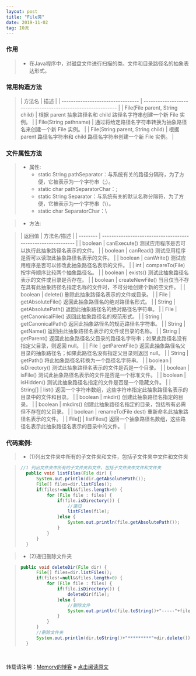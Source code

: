 ```yaml
---
layout: post
title: "File类"
date: 2019-11-02
tag: IO流
---
```

### 作用

> * 在Java程序中，对磁盘文件进行扫描的类。文件和目录路径名的抽象表达形式。

### 常用构造方法

> | 方法名                            | 描述                                                         |
| --------------------------------- | ------------------------------------------------------------ |
> | File(File parent, String child)   | 根据 parent 抽象路径名和 child 路径名字符串创建一个新 File 实例。 |
> | File(String pathname)             | 通过将给定路径名字符串转换为抽象路径名来创建一个新 File 实例。 |
> | File(String parent, String child) | 根据 parent 路径名字符串和 child 路径名字符串创建一个新 File 实例。 |

### 文件属性方法

> * 属性:
>   - static String pathSeparator：与系统有关的路径分隔符，为了方便，它被表示为一个字符串（;）。
>   - static char pathSeparatorChar：;
>   - static String Separator：与系统有关的默认名称分隔符，为了方便，它被表示为一个字符串（\）。
>   - static char SeparatorChar：\

> * 方法:

> | 返回值   | 方法名/描述                                                  |
| -------- | ------------------------------------------------------------ |
> | boolean  | canExecute() 测试应用程序是否可以执行此抽象路径名表示的文件。 |
> | boolean  | canRead() 测试应用程序是否可以读取此抽象路径名表示的文件。   |
> | boolean  | canWrite() 测试应用程序是否可以修改此抽象路径名表示的文件。  |
> | int      | compareTo(File) 按字母顺序比较两个抽象路径名。               |
> | boolean  | exists() 测试此抽象路径名表示的文件或目录是否存在。          |
> | boolean  | createNewFile() 当且仅当不存在具有此抽象路径名指定名称的文件时，不可分地创建个新的空文件。 |
> | boolean  | delete() 删除此抽象路径名表示的文件或目录。                  |
> | File     | getAbsoluteFile() 返回此抽象路径名的绝对路径名形式。         |
> | String   | getAbsolutePath() 返回此抽象路径名的绝对路径名字符串。       |
> | File     | getCanonicalFile() 返回此抽象路径名的规范形式。              |
> | String   | getCanonicalPath() 返回此抽象路径名的规范路径名字符串。      |
> | String   | getName() 返回由此抽象路径名表示的文件或目录的名称。         |
> | String   | getParent() 返回此抽象路径名父目录的路径名字符串；如果此路径名没有指定父目录，则返回 null。 |
> | File     | getParentFile() 返回此抽象路径名父目录的抽象路径名；如果此路径名没有指定父目录则返回 null。 |
> | String   | getPath() 将此抽象路径名转换为一个路径名字符串。             |
> | boolean  | isDirectory() 测试此抽象路径名表示的文件是否是一个目录。     |
> | boolean  | isFile() 测试此抽象路径名表示的文件是否是一个标准文件。      |
> | boolean  | isHidden() 测试此抽象路径名指定的文件是否是一个隐藏文件。    |
> | String[] | list() 返回一个字符串数组，这些字符串指定此抽象路径名表示的目录中的文件和目录。 |
> | boolean  | mkdir() 创建此抽象路径名指定的目录。                         |
> | boolean  | mkdirs() 创建此抽象路径名指定的目录，包括所有必需但不存在的父目录。 |
> | boolean  | renameTo(File dest) 重新命名此抽象路径名表示的文件。         |
> | File[]   | listFiles() 返回一个抽象路径名数组，这些路径名表示此抽象路径名表示的目录中的文件。 |

### 代码案例:

> * (1)列出文件夹中所有的子文件夹和文件，包括子文件夹中文件和文件夹

> ```java
> //1 列出文件夹中所有的子文件夹和文件，包括子文件夹中文件和文件夹
>	public void listFiles(File dir) {
>		System.out.println(dir.getAbsolutePath());
>		File[] files=dir.listFiles();
>		if(files!=null&&files.length>0) {
>			for (File file : files) {
>				if(file.isDirectory()) {
>					//递归
>					listFiles(file);
>				}else {
>					System.out.println(file.getAbsolutePath());
>				}
>			}
>		}
>	}
>```

> * (2)递归删除文件夹

> ```java
> public void deleteDir(File dir) {
>		File[] files=dir.listFiles();
>		if(files!=null&&files.length>0) {
>			for (File file : files) {
>				if(file.isDirectory()) {
>					deleteDir(file);
>				}else {
>					//删除文件
>					System.out.println(file.toString()+"-----"+file.delete());
>				}
>			}
>		}
>		//删除文件夹
>		System.out.println(dir.toString()+"*********"+dir.delete());
>	}
>```

<br>
    
转载请注明：[Memory的博客](https://www.shendonghai.com) » [点击阅读原文](http://www.shendonghai.com/2019/11/File%E7%B1%BB/) 